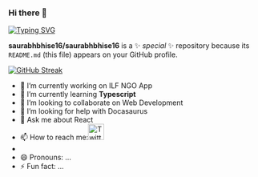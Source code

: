 ### Hi there 👋
[![Typing SVG](https://readme-typing-svg.demolab.com?font=Fira+Code&pause=1000&color=F72713&width=435&lines=Hi!+Saurabh+Here;I+Am+Open+To+Work)](https://git.io/typing-svg)

**saurabhbhise16/saurabhbhise16** is a ✨ _special_ ✨ repository because its `README.md` (this file) appears on your GitHub profile.

[![GitHub Streak](https://streak-stats.demolab.com?user=saurabhbhise16)](https://git.io/streak-stats)

- 🔭 I’m currently working on ILF NGO App
- 🌱 I’m currently learning **Typescript**
- 👯 I’m looking to collaborate on Web Development
- 🤔 I’m looking for help with Docasaurus
- 💬 Ask me about React
- 📫 How to reach me:<a href="https://twitter.com/Saurabh52340130"><img width="32px" alt="Twitter" title="Twitter" src="https://i.imgur.com/OXZM1L6.png"/></a>
  &#8287;&#8287;&#8287;&#8287;&#8287;
- 
- 😄 Pronouns: ...
- ⚡ Fun fact: ...

